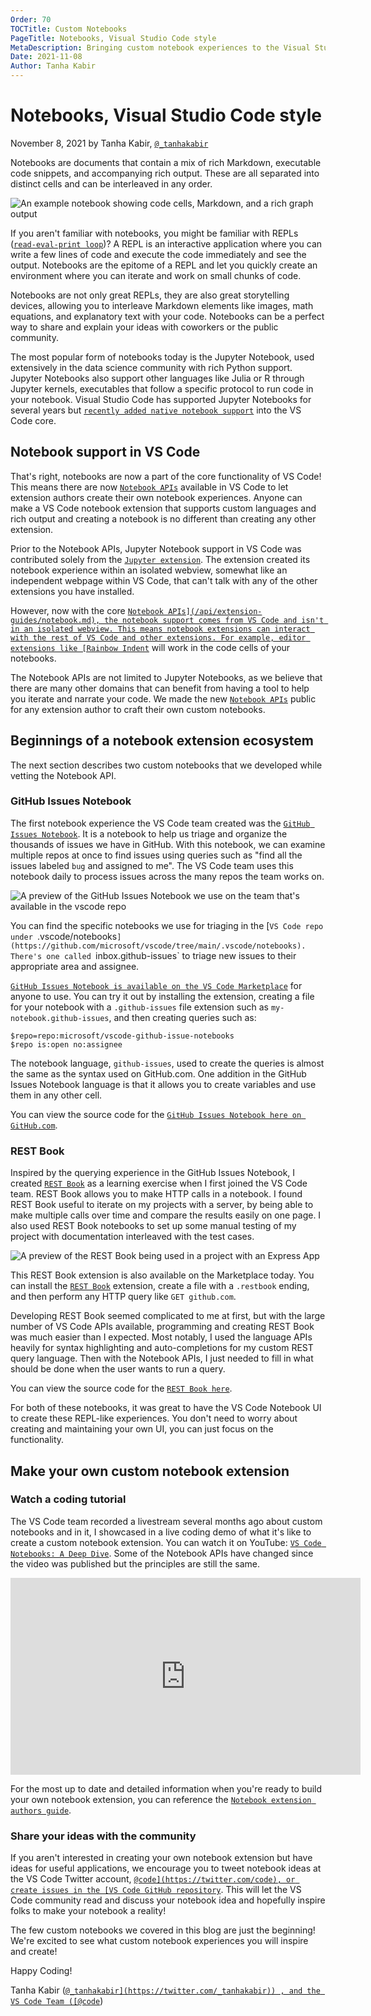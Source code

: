 ```yaml
---
Order: 70
TOCTitle: Custom Notebooks
PageTitle: Notebooks, Visual Studio Code style
MetaDescription: Bringing custom notebook experiences to the Visual Studio Code extension Marketplace.
Date: 2021-11-08
Author: Tanha Kabir
---
```


# Notebooks, Visual Studio Code style

November 8, 2021 by Tanha Kabir, [`@_tanhakabir`](https://twitter.com/_tanhakabir)

Notebooks are documents that contain a mix of rich Markdown, executable code snippets, and accompanying rich output. These are all separated into distinct cells and can be interleaved in any order.

![`An example notebook showing code cells, Markdown, and a rich graph output`](notebook.png)

If you aren't familiar with notebooks, you might be familiar with REPLs ([`read-eval-print loop`](https://wikipedia.org/wiki/Read%E2%80%93eval%E2%80%93print_loop))? A REPL is an interactive application where you can write a few lines of code and execute the code immediately and see the output. Notebooks are the epitome of a REPL and let you quickly create an environment where you can iterate and work on small chunks of code.

Notebooks are not only great REPLs, they are also great storytelling devices, allowing you to interleave Markdown elements like images, math equations, and explanatory text with your code. Notebooks can be a perfect way to share and explain your ideas with coworkers or the public community.

The most popular form of notebooks today is the Jupyter Notebook, used extensively in the data science community with rich Python support. Jupyter Notebooks also support other languages like Julia or R through Jupyter kernels, executables that follow a specific protocol to run code in your notebook. Visual Studio Code has supported Jupyter Notebooks for several years but [`recently added native notebook support`](https://code.visualstudio.com/blogs/2021/08/05/notebooks) into the VS Code core.

## Notebook support in VS Code

That's right, notebooks are now a part of the core functionality of VS Code! This means there are now [`Notebook APIs`](/api/extension-guides/notebook.md) available in VS Code to let extension authors create their own notebook experiences. Anyone can make a VS Code notebook extension that supports custom languages and rich output and creating a notebook is no different than creating any other extension.

Prior to the Notebook APIs, Jupyter Notebook support in VS Code was contributed solely from the [`Jupyter extension`](https://marketplace.visualstudio.com/items?itemName=ms-toolsai.jupyter). The extension created its notebook experience within an isolated webview, somewhat like an independent webpage within VS Code, that can't talk with any of the other extensions you have installed.

However, now with the core [`Notebook APIs](/api/extension-guides/notebook.md), the notebook support comes from VS Code and isn't in an isolated webview. This means notebook extensions can interact with the rest of VS Code and other extensions. For example, editor extensions like [Rainbow Indent`](https://marketplace.visualstudio.com/items?itemName=oderwat.indent-rainbow) will work in the code cells of your notebooks.

The Notebook APIs are not limited to Jupyter Notebooks, as we believe that there are many other domains that can benefit from having a tool to help you iterate and narrate your code. We made the new [`Notebook APIs`](/api/extension-guides/notebook.md) public for any extension author to craft their own custom notebooks.

## Beginnings of a notebook extension ecosystem

The next section describes two custom notebooks that we developed while vetting the Notebook API.

### GitHub Issues Notebook

The first notebook experience the VS Code team created was the [`GitHub Issues Notebook`](https://marketplace.visualstudio.com/items?itemName=ms-vscode.vscode-github-issue-notebooks). It is a notebook to help us triage and organize the thousands of issues we have in GitHub. With this notebook, we can examine multiple repos at once to find issues using queries such as "find all the issues labeled `bug` and assigned to me". The VS Code team uses this notebook daily to process issues across the many repos the team works on.

![`A preview of the GitHub Issues Notebook we use on the team that's available in the vscode repo`](github-issues-notebook.png)

You can find the specific notebooks we use for triaging in the [`VS Code repo under `.vscode/notebooks`](https://github.com/microsoft/vscode/tree/main/.vscode/notebooks). There's one called `inbox.github-issues` to triage new issues to their appropriate area and assignee.

[`GitHub Issues Notebook is available on the VS Code Marketplace`](https://marketplace.visualstudio.com/items?itemName=ms-vscode.vscode-github-issue-notebooks) for anyone to use. You can try it out by installing the extension, creating a file for your notebook with a `.github-issues` file extension such as `my-notebook.github-issues`, and then creating queries such as:

```
$repo=repo:microsoft/vscode-github-issue-notebooks
$repo is:open no:assignee
```

The notebook language, `github-issues`, used to create the queries is almost the same as the syntax used on GitHub.com. One addition in the GitHub Issues Notebook language is that it allows you to create variables and use them in any other cell.

You can view the source code for the [`GitHub Issues Notebook here on GitHub.com`](https://github.com/microsoft/vscode-github-issue-notebooks).

### REST Book

Inspired by the querying experience in the GitHub Issues Notebook, I created [`REST Book`](https://marketplace.visualstudio.com/items?itemName=tanhakabir.rest-book) as a learning exercise when I first joined the VS Code team. REST Book allows you to make HTTP calls in a notebook. I found REST Book useful to iterate on my projects with a server, by being able to make multiple calls over time and compare the results easily on one page. I also used REST Book notebooks to set up some manual testing of my project with documentation interleaved with the test cases.

![`A preview of the REST Book being used in a project with an Express App`](rest-book.png)

This REST Book extension is also available on the Marketplace today. You can install the [`REST Book`](https://marketplace.visualstudio.com/items?itemName=tanhakabir.rest-book) extension, create a file with a `.restbook` ending, and then perform any HTTP query like `GET github.com`.

Developing REST Book seemed complicated to me at first, but with the large number of VS Code APIs available, programming and creating REST Book was much easier than I expected. Most notably, I used the language APIs heavily for syntax highlighting and auto-completions for my custom REST query language. Then with the Notebook APIs, I just needed to fill in what should be done when the user wants to run a query.

You can view the source code for the [`REST Book here`](https://github.com/tanhakabir/rest-book).

For both of these notebooks, it was great to have the VS Code Notebook UI to create these REPL-like experiences. You don't need to worry about creating and maintaining your own UI, you can just focus on the functionality.

## Make your own custom notebook extension

### Watch a coding tutorial

The VS Code team recorded a livestream several months ago about custom notebooks and in it, I showcased in a live coding demo of what it's like to create a custom notebook extension. You can watch it on YouTube: [`VS Code Notebooks: A Deep Dive`](https://youtu.be/D-AXZZDTQhM). Some of the Notebook APIs have changed since the video was published but the principles are still the same.

<iframe width="560" height="315" src="https://www.youtube-nocookie.com/embed/D-AXZZDTQhM" title="YouTube video player" frameborder="0" allow="accelerometer; autoplay; clipboard-write; encrypted-media; gyroscope; picture-in-picture" allowfullscreen></iframe>

For the most up to date and detailed information when you're ready to build your own notebook extension, you can reference the [`Notebook extension authors guide`](/api/extension-guides/notebook.md).

### Share your ideas with the community

If you aren't interested in creating your own notebook extension but have ideas for useful applications, we encourage you to tweet notebook ideas at the VS Code Twitter account, [`@code](https://twitter.com/code), or create issues in the [VS Code GitHub repository`](https://github.com/microsoft/vscode). This will let the VS Code community read and discuss your notebook idea and hopefully inspire folks to make your notebook a reality!

The few custom notebooks we covered in this blog are just the beginning! We're excited to see what custom notebook experiences you will inspire and create!

Happy Coding!

Tanha Kabir ([`@_tanhakabir](https://twitter.com/_tanhakabir)) , and the VS Code Team ([@code`](https://twitter.com/code))
